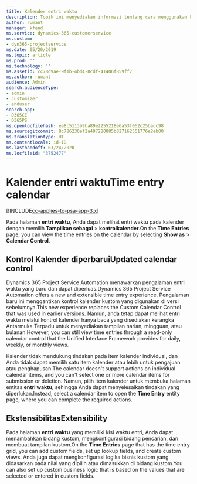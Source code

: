 ```yaml
---
title: Kalender entri waktu
description: Topik ini menyediakan informasi tentang cara menggunakan kalender entri waktu.
author: rumant
manager: kfend
ms.service: dynamics-365-customerservice
ms.custom:
- dyn365-projectservice
ms.date: 05/20/2019
ms.topic: article
ms.prod: ''
ms.technology: ''
ms.assetid: cc78d9ae-9f1b-4bd4-8cdf-41406f859ff7
ms.author: rumant
audience: Admin
search.audienceType:
- admin
- customizer
- enduser
search.app:
- D365CE
- D365PS
ms.openlocfilehash: ea8c5113b9ba89e2255218e6a53f062c25badc98
ms.sourcegitcommit: 8c786230ef2a497280885b827162561776e2eb00
ms.translationtype: HT
ms.contentlocale: id-ID
ms.lasthandoff: 03/24/2020
ms.locfileid: "3752477"
---
```

# <a name="time-entry-calendar"></a><span data-ttu-id="d0edc-103">Kalender entri waktu</span><span class="sxs-lookup"><span data-stu-id="d0edc-103">Time entry calendar</span></span>

[!INCLUDE[cc-applies-to-psa-app-3.x](../includes/cc-applies-to-psa-app-3x.md)]

<span data-ttu-id="d0edc-104">Pada halaman **entri waktu**, Anda dapat melihat entri waktu pada kalender dengan memilih **Tampilkan sebagai** \> **kontrolkalender**.</span><span class="sxs-lookup"><span data-stu-id="d0edc-104">On the **Time Entries** page, you can view the time entries on the calendar by selecting **Show as** \> **Calendar Control**.</span></span>

## <a name="updated-calendar-control"></a><span data-ttu-id="d0edc-105">Kontrol Kalender diperbarui</span><span class="sxs-lookup"><span data-stu-id="d0edc-105">Updated calendar control</span></span>

<span data-ttu-id="d0edc-106">Dynamics 365 Project Service Automation menawarkan pengalaman entri waktu yang baru dan dapat diperluas.</span><span class="sxs-lookup"><span data-stu-id="d0edc-106">Dynamics 365 Project Service Automation offers a new and extensible time entry experience.</span></span> <span data-ttu-id="d0edc-107">Pengalaman baru ini menggantikan kontrol kalender kustom yang digunakan di versi sebelumnya.</span><span class="sxs-lookup"><span data-stu-id="d0edc-107">This new experience replaces the Custom Calendar Control that was used in earlier versions.</span></span> <span data-ttu-id="d0edc-108">Namun, anda tetap dapat melihat entri waktu melalui kontrol kalender hanya baca yang disediakan kerangka Antarmuka Terpadu untuk menyediakan tampilan harian, mingguan, atau bulanan.</span><span class="sxs-lookup"><span data-stu-id="d0edc-108">However, you can still view time entries through a read-only calendar control that the Unified Interface Framework provides for daily, weekly, or monthly views.</span></span>

<span data-ttu-id="d0edc-109">Kalender tidak mendukung tindakan pada item kalender individual, dan Anda tidak dapat memilih satu item kalender atau lebih untuk pengajuan atau penghapusan.</span><span class="sxs-lookup"><span data-stu-id="d0edc-109">The calendar doesn't support actions on individual calendar items, and you can't select one or more calendar items for submission or deletion.</span></span> <span data-ttu-id="d0edc-110">Namun, pilih item kalender untuk membuka halaman entitas **entri waktu**, sehingga Anda dapat menyelesaikan tindakan yang diperlukan.</span><span class="sxs-lookup"><span data-stu-id="d0edc-110">Instead, select a calendar item to open the **Time Entry** entity page, where you can complete the required actions.</span></span>

## <a name="extensibility"></a><span data-ttu-id="d0edc-111">Ekstensibilitas</span><span class="sxs-lookup"><span data-stu-id="d0edc-111">Extensibility</span></span>

<span data-ttu-id="d0edc-112">Pada halaman **entri waktu** yang memiliki kisi waktu entri, Anda dapat menambahkan bidang kustom, mengkonfigurasi bidang pencarian, dan membuat tampilan kustom.</span><span class="sxs-lookup"><span data-stu-id="d0edc-112">On the **Time Entries** page that has the time entry grid, you can add custom fields, set up lookup fields, and create custom views.</span></span> <span data-ttu-id="d0edc-113">Anda juga dapat mengkonfigurasi logika bisnis kustom yang didasarkan pada nilai yang dipilih atau dimasukkan di bidang kustom.</span><span class="sxs-lookup"><span data-stu-id="d0edc-113">You can also set up custom business logic that is based on the values that are selected or entered in custom fields.</span></span>
